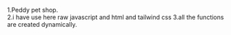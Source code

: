1.Peddy pet shop. <br>
2.i have use here raw javascript and html and tailwind css
3.all the functions are created dynamically.
